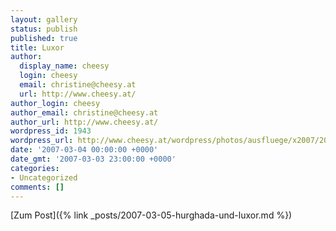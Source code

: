 ```yaml
---
layout: gallery
status: publish
published: true
title: Luxor
author:
  display_name: cheesy
  login: cheesy
  email: christine@cheesy.at
  url: http://www.cheesy.at/
author_login: cheesy
author_email: christine@cheesy.at
author_url: http://www.cheesy.at/
wordpress_id: 1943
wordpress_url: http://www.cheesy.at/wordpress/photos/ausfluege/x2007/2007-03-04/
date: '2007-03-04 00:00:00 +0000'
date_gmt: '2007-03-03 23:00:00 +0000'
categories:
- Uncategorized
comments: []
---
```


[Zum Post]({% link _posts/2007-03-05-hurghada-und-luxor.md %})
<!--:-->
